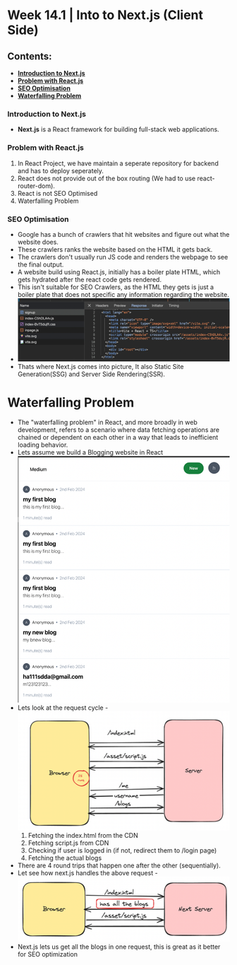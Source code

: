 # Week 14.1 | Into to Next.js (Client Side)

## Contents:
- [**Introduction to Next.js**](#introduction-to-nextjs)
- [**Problem with React.js**](#problem-with-reactjs)
- [**SEO Optimisation**](#seo-optimisation)
- [**Waterfalling Problem**](#waterfalling-problem)


### Introduction to Next.js
- **Next.js** is a React framework for building full-stack web applications. 

### Problem with React.js
1. In React Project, we have maintain a seperate repository for backend and has to deploy seperately.
2. React does not provide out of the box routing (We had to use react-router-dom).
3. React is not SEO Optimised
4. Waterfalling Problem

### SEO Optimisation
- Google has a bunch of crawlers that hit websites and figure out what the website does.
- These crawlers ranks the website based on the HTML it gets back.
- The crawlers don't usually run JS code and renders the webpage to see the final output.
- A website build using React.js, initially has a boiler plate HTML, which gets hydrated after the react code gets rendered.
- This isn't suitable for SEO Crawlers, as the HTML they gets is just a boiler plate that does not specific any information regarding the website.
- ![](images/seo.png)
- Thats where Next.js comes into picture, It also Static Site Generation(SSG) and Server Side Rendering(SSR).


# Waterfalling Problem
- The "waterfalling problem" in React, and more broadly in web development, refers to a scenario where data fetching operations are chained or dependent on each other in a way that leads to inefficient loading behavior.
- Lets assume we build a Blogging website in React
![](images/blogging-app.png)
- Lets look at the request cycle -
![](images/request-cycle-for-blogging-website-react.png)
    1. Fetching the index.html from the CDN
    2. Fetching script.js from CDN
    3. Checking if user is logged in (if not, redirect them to /login page)
    4. Fetching the actual blogs
- There are 4 round trips that happen one after the other (sequentially).
- Let see how next.js handles the above request -
![](images/request-cycle-for-blogging-website-next.png)
- Next.js lets us get all the blogs in one request, this is great as it better for SEO optimization
